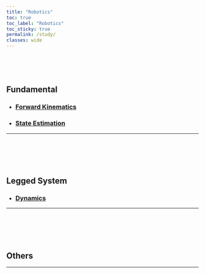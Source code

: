 ```yaml
---
title: "Robotics"
toc: true
toc_label: "Robotics"
toc_sticky: true
permalink: /study/
classes: wide
---
```

<!-- toc_icon: "cog" -->
<!-- [![Fundatmental](https://img.shields.io/badge/Fundamental-EBEBEB?style=for-the-badge)](#fundamental)&nbsp;&nbsp;&nbsp;[![Legged System](https://img.shields.io/badge/Lagged_System-EBEBEB?style=for-the-badge)](#legged-system)&nbsp;&nbsp;&nbsp;[![Others](https://img.shields.io/badge/Others-EBEBEB?style=for-the-badge)](#others) -->

<br/>
<br/>
<br/>

## Fundamental
- ### [Forward Kinematics](./forward_kinematics)   
    <!-- - #### [Denavit–Hartenberg(DH) parameters](./forward_kinematics)   -->
    <!-- - #### [Product of exponentials(POE) Formula](./forward_kinematics)  -->
<!-- #### [Inverse Kinematics](./test1)    -->
<!-- #### [Forward Dynamics](./coming_soon)    -->
<!-- #### [Inverse Dynamics](./coming_soon) -->
- ### [State Estimation](./state_estimation)   
<!-- #### [State Estimation](./coming_soon)    -->
---   

<br/>
<br/>
<br/>
<br/>

## Legged System
- ### [Dynamics](./coming_soon)   
---
<br/>
<br/>
<br/>
<br/>

## Others

---